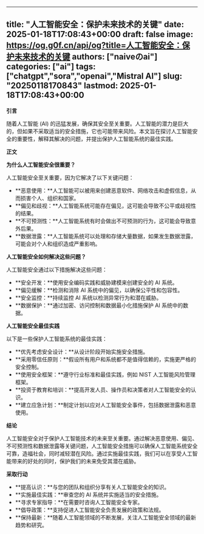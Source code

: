 
---
title: "人工智能安全：保护未来技术的关键"
date: 2025-01-18T17:08:43+00:00
draft: false
image: https://og.g0f.cn/api/og?title=人工智能安全：保护未来技术的关键
authors: ["naiveのai"]
categories: ["ai"]
tags: ["chatgpt","sora","openai","Mistral AI"]
slug: "20250118170843"
lastmod: 2025-01-18T17:08:43+00:00
---
**引言**

随着人工智能 (AI) 的迅猛发展，确保其安全至关重要。人工智能的潜力是巨大的，但如果不采取适当的安全措施，它也可能带来风险。本文旨在探讨人工智能安全的重要性，解释其解决的问题，并提出保护人工智能系统的最佳实践。

**正文**

**为什么人工智能安全很重要？**

人工智能安全至关重要，因为它解决了以下关键问题：

* **恶意使用：**人工智能可以被用来创建恶意软件、网络攻击和虚假信息，从而损害个人、组织和国家。
* **偏见和歧视：**人工智能系统可能存在偏见，这可能会导致不公平或歧视性的结果。
* **不可预测性：**人工智能系统有时会做出不可预测的行为，这可能会导致意外后果。
* **数据泄露：**人工智能系统可以处理和存储大量数据，如果发生数据泄露，可能会对个人和组织造成严重影响。

**人工智能安全如何解决这些问题？**

人工智能安全通过以下措施解决这些问题：

* **安全开发：**使用安全编码实践和威胁建模来创建安全的 AI 系统。
* **偏见缓解：**检测和消除 AI 系统中的偏见，以确保公平性和包容性。
* **安全监控：**持续监控 AI 系统以检测异常行为和潜在威胁。
* **数据保护：**通过加密、访问控制和数据最小化措施保护 AI 系统中的数据。

**人工智能安全最佳实践**

以下是一些保护人工智能系统的最佳实践：

* **优先考虑安全设计：**从设计阶段开始实施安全措施。
* **采用零信任原则：**假设所有用户和系统都不是值得信赖的，实施更严格的安全控制。
* **使用安全框架：**遵守行业标准和最佳实践，例如 NIST 人工智能风险管理框架。
* **投资于教育和培训：**提高开发人员、操作员和决策者对人工智能安全的认识。
* **建立应急计划：**制定计划以应对人工智能安全事件，包括数据泄露和恶意使用。

**结论**

人工智能安全对于保护人工智能技术的未来至关重要。通过解决恶意使用、偏见、不可预测性和数据泄露等关键问题，人工智能安全措施可以确保人工智能系统安全可靠，造福社会，同时减轻潜在风险。通过实施最佳实践，我们可以在享受人工智能带来的好处的同时，保护我们的未来免受其潜在威胁。

**采取行动**

* **提高认识：**与您的团队和组织分享有关人工智能安全的知识。
* **实施最佳实践：**审查您的 AI 系统并实施适当的安全措施。
* **寻求专家指导：**在需要时咨询人工智能安全专家。
* **倡导政策：**支持促进人工智能安全负责发展的政策和法规。
* **保持最新：**随着人工智能领域的不断发展，关注人工智能安全领域的最新趋势和研究。